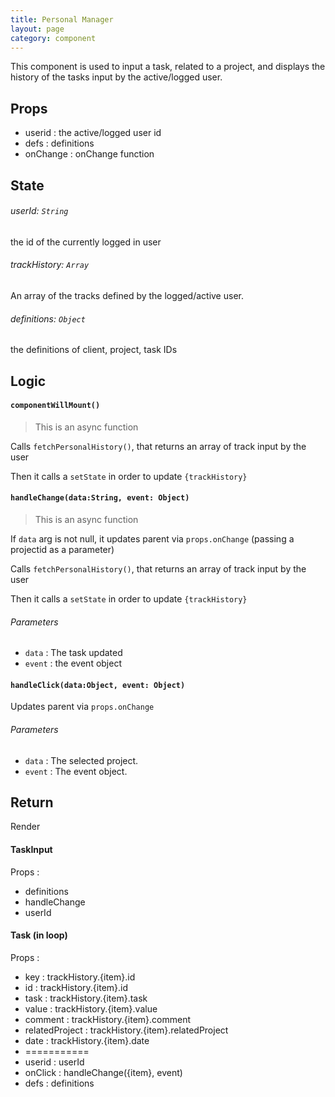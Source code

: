 ```yaml
---
title: Personal Manager
layout: page
category: component
---
```


This component is used to input a task, related to a project, and displays the history of the tasks input by the active/logged user. 

## Props ##

- userid : the active/logged user id
- defs : definitions
- onChange : onChange function


## State ##

###### userId: `String` ######

the id of the currently logged in user

###### trackHistory: `Array` ######

An array of the tracks defined by the logged/active user.

###### definitions: `Object` ######

the definitions of client, project, task IDs 



## Logic ##

#### `componentWillMount()` ####

> This is an async function

Calls `fetchPersonalHistory()`, that returns an array of track input by the user

Then it calls a `setState` in order to update `{trackHistory}`

#### `handleChange(data:String, event: Object)` ####

> This is an async function

If `data` arg is not null, it updates parent via `props.onChange` (passing a projectid as a parameter)

Calls `fetchPersonalHistory()`, that returns an array of track input by the user

Then it calls a `setState` in order to update `{trackHistory}`

###### Parameters ######

- `data` : The task updated 
- `event` : the event object

#### `handleClick(data:Object, event: Object)` ####

Updates parent via `props.onChange`

###### Parameters ######

- `data` : The selected project. 
- `event` : The event object. 



## Return ##

Render

#### TaskInput ####
Props :
- definitions 
- handleChange
- userId

#### Task (in loop) ####
Props :
- key : trackHistory.{item}.id
- id : trackHistory.{item}.id
- task : trackHistory.{item}.task
- value : trackHistory.{item}.value
- comment : trackHistory.{item}.comment
- relatedProject : trackHistory.{item}.relatedProject
- date : trackHistory.{item}.date
- ===========
- userid : userId
- onClick : handleChange({item}, event)
- defs : definitions
